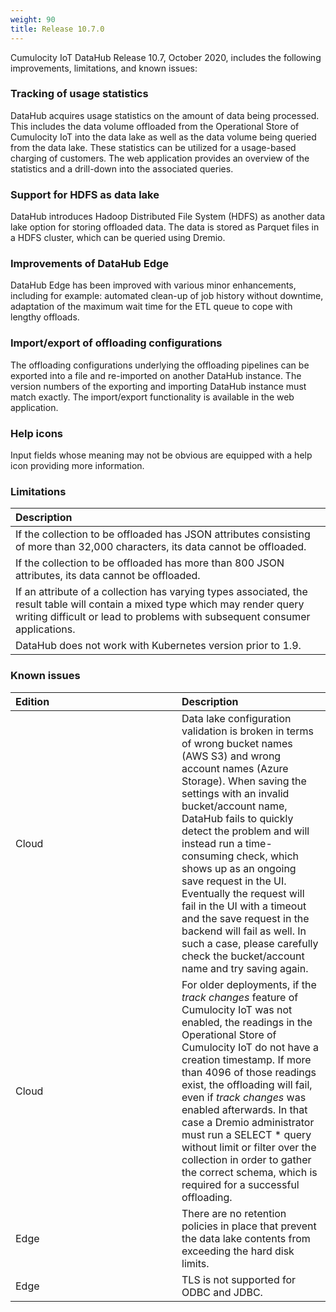 ```yaml
---
weight: 90
title: Release 10.7.0
---
```


Cumulocity IoT DataHub Release 10.7, October 2020, includes the following improvements, limitations, and known issues:

### Tracking of usage statistics

DataHub acquires usage statistics on the amount of data being processed. This includes the data volume offloaded from the Operational Store of Cumulocity IoT into the data lake as well as the data volume being queried from the data lake. These statistics can be utilized for a usage-based charging of customers. The web application provides an overview of the statistics and a drill-down into the associated queries.

### Support for HDFS as data lake

DataHub introduces Hadoop Distributed File System (HDFS) as another data lake option for storing offloaded data. The data is stored as Parquet files in a HDFS cluster, which can be queried using Dremio.

### Improvements of DataHub Edge

DataHub Edge has been improved with various minor enhancements, including for example: automated clean-up of job history without downtime, adaptation of the maximum wait time for the ETL queue to cope with lengthy offloads.

### Import/export of offloading configurations

The offloading configurations underlying the offloading pipelines can be exported into a file and re-imported on another DataHub instance. The version numbers of the exporting and importing DataHub instance must match exactly.
The import/export functionality is available in the web application.

### Help icons

Input fields whose meaning may not be obvious are equipped with a help icon providing more information.

### Limitations

|<div style="width:250px">Description</div>
|:---
|If the collection to be offloaded has JSON attributes consisting of more than 32,000 characters, its data cannot be offloaded.|
|If the collection to be offloaded has more than 800 JSON attributes, its data cannot be offloaded.|
|If an attribute of a collection has varying types associated, the result table will contain a mixed type which may render query writing difficult or lead to problems with subsequent consumer applications.|
|DataHub does not work with Kubernetes version prior to 1.9.|

### Known issues

|<div style="width:250px">Edition|Description|
|:---|:---|
|Cloud|Data lake configuration validation is broken in terms of wrong bucket names (AWS S3) and wrong account names (Azure Storage). When saving the settings with an invalid bucket/account name, DataHub fails to quickly detect the problem and will instead run a time-consuming check, which shows up as an ongoing save request in the UI. Eventually the request will fail in the UI with a timeout and the save request in the backend will fail as well. In such a case, please carefully check the bucket/account name and try saving again.|
|Cloud|For older deployments, if the *track changes* feature of Cumulocity IoT was not enabled, the readings in the Operational Store of Cumulocity IoT do not have a creation timestamp. If more than 4096 of those readings exist, the offloading will fail, even if *track changes* was enabled afterwards. In that case a Dremio administrator must run a SELECT * query without limit or filter over the collection in order to gather the correct schema, which is required for a successful offloading.|
|Edge|There are no retention policies in place that prevent the data lake contents from exceeding the hard disk limits.|
|Edge|TLS is not supported for ODBC and JDBC.|
